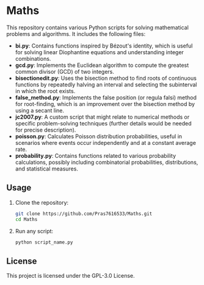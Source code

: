 # Maths

This repository contains various Python scripts for solving mathematical problems and algorithms. It includes the following files:

- **bi.py**: Contains functions inspired by Bézout's identity, which is useful for solving linear Diophantine equations and understanding integer combinations.
- **gcd.py**: Implements the Euclidean algorithm to compute the greatest common divisor (GCD) of two integers.
- **bisectionedit.py**: Uses the bisection method to find roots of continuous functions by repeatedly halving an interval and selecting the subinterval in which the root exists.
- **false_method.py**: Implements the false position (or regula falsi) method for root-finding, which is an improvement over the bisection method by using a secant line.
- **jc2007.py**: A custom script that might relate to numerical methods or specific problem-solving techniques (further details would be needed for precise description).
- **poisson.py**: Calculates Poisson distribution probabilities, useful in scenarios where events occur independently and at a constant average rate.
- **probability.py**: Contains functions related to various probability calculations, possibly including combinatorial probabilities, distributions, and statistical measures.

## Usage

1. Clone the repository:
   ```sh
   git clone https://github.com/Pras7616533/Maths.git
   cd Maths
   ```

2. Run any script:
   ```sh
   python script_name.py
   ```

## License

This project is licensed under the GPL-3.0 License.
